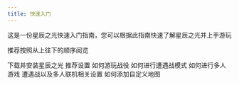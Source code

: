 ```yaml
---
title: 快速入门
---
```


这是一份星辰之光快速入门指南，您可以根据此指南快速了解星辰之光并上手游玩

推荐按照从上往下的顺序阅览

<GuideButton to="/QuickStart/DownloadES">下载并安装星辰之光</GuideButton>
<GuideButton to="/QuickStart/ESSetting">推荐设置</GuideButton>
<GuideButton to="/QuickStart/PlayMission">如何游玩战役</GuideButton>
<GuideButton to="/QuickStart/PlaySkirmish">如何进行遭遇战模式</GuideButton>
<GuideButton to="/QuickStart/PlayOnline">如何进行多人游戏</GuideButton>
<GuideButton to="/QuickStart/BattleSetting">遭遇战以及多人联机相关设置</GuideButton>
<GuideButton to="/QuickStart/AddCustomMap">如何添加自定义地图</GuideButton>

<!-- ## 您可能遇到的问题

未编写

## 疑难解答里没有您遇到的问题？

您可以前往[星辰之光玩家群](/FAQ/Support/README.md)询问群管理员查看是否有您遇到的问题的解决方案 -->
